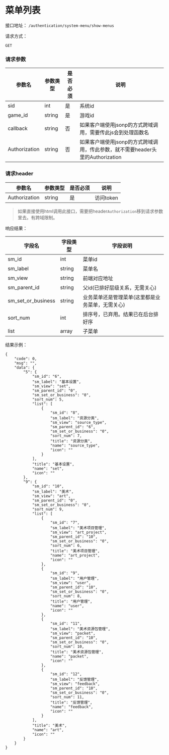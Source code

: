 # 菜单列表

接口地址： ``` /authentication/system-menu/show-menus ```

请求方式：
```
GET
```

### 请求参数
| 参数名 | 参数类型 | 是否必须 | 说明 |
| --- | --- | --- | --- |
| sid | int | 是 | 系统id |
| game_id | string | 是 | 游戏id |
| callback | string | 否 | 如果客户端使用jsonp的方式跨域调用，需要传此js会到处理函数名 |
| Authorization | string | 否 | 如果客户端使用jsonp的方式跨域调用，传此参数，就不需要header头里的Authorization |


### 请求header
| 参数名 | 参数类型 | 是否必须 | 说明 |
| --- | --- | --- | --- |
| Authorization | string | 是 | 访问token |

> 如果直接使用html调用此接口，需要把header```Authorization```移到请求参数里去。有跨域限制。

响应结果：

| 字段名 | 字段类型 | 字段说明 |
| --- | --- | --- |
| sm_id | int | 菜单id |
| sm_label | string | 菜单名 |
| sm_view | string | 前端对应地址 |
| sm_parent_id | string | 父id(已排好层级关系，无需关心) |
| sm_set_or_business | string | 业务菜单还是管理菜单(这里都是业务菜单，无需关心) |
| sort_num | int | 排序号，已弃用。结果已在后台排好序 |
| list | array | 子菜单 |

结果示例：
```
{
    "code": 0,
    "msg": "",
    "data": {
        "5": {
            "sm_id": "6",
            "sm_label": "基本设置",
            "sm_view": "set",
            "sm_parent_id": "0",
            "sm_set_or_business": "0",
            "sort_num": 5,
            "list": [
                {
                    "sm_id": "8",
                    "sm_label": "资源分类",
                    "sm_view": "source_type",
                    "sm_parent_id": "6",
                    "sm_set_or_business": "0",
                    "sort_num": 7,
                    "title": "资源分类",
                    "name": "source_type",
                    "icon": ""
                }
            ],
            "title": "基本设置",
            "name": "set",
            "icon": ""
        },
        "9": {
            "sm_id": "10",
            "sm_label": "美术",
            "sm_view": "art",
            "sm_parent_id": "0",
            "sm_set_or_business": "0",
            "sort_num": 9,
            "list": [
                {
                    "sm_id": "7",
                    "sm_label": "美术项目管理",
                    "sm_view": "art_project",
                    "sm_parent_id": "10",
                    "sm_set_or_business": "0",
                    "sort_num": 6,
                    "title": "美术项目管理",
                    "name": "art_project",
                    "icon": ""
                },
                {
                    "sm_id": "9",
                    "sm_label": "用户管理",
                    "sm_view": "user",
                    "sm_parent_id": "10",
                    "sm_set_or_business": "0",
                    "sort_num": 8,
                    "title": "用户管理",
                    "name": "user",
                    "icon": ""
                },
                {
                    "sm_id": "11",
                    "sm_label": "美术资源包管理",
                    "sm_view": "packet",
                    "sm_parent_id": "10",
                    "sm_set_or_business": "0",
                    "sort_num": 10,
                    "title": "美术资源包管理",
                    "name": "packet",
                    "icon": ""
                },
                {
                    "sm_id": "12",
                    "sm_label": "反馈管理",
                    "sm_view": "feedback",
                    "sm_parent_id": "10",
                    "sm_set_or_business": "0",
                    "sort_num": 11,
                    "title": "反馈管理",
                    "name": "feedback",
                    "icon": ""
                }
            ],
            "title": "美术",
            "name": "art",
            "icon": ""
        }
    }
}
```


